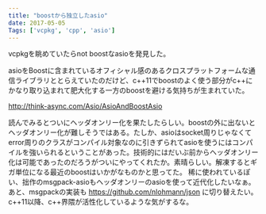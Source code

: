 ```yaml
---
title: "boostから独立したasio"
date: 2017-05-05
Tags: ['vcpkg', 'cpp', 'asio']
---
```


vcpkgを眺めていたらnot boostなasioを発見した。

asioをBoostに含まれているオフィシャル感のあるクロスプラットフォームな通信ライブラリととらえていたのだけど、c++11でboostのよく使う部分がc++にかなり取り込まれて肥大化する一方のboostを避ける気持ちが生まれていた。

http://think-async.com/Asio/AsioAndBoostAsio

読んでみるとついにヘッダオンリー化を果たしたらしい。boostの外に出ないとヘッダオンリー化が難しそうではある。たしか、asioはsocket周りじゃなくてerror周りのクラスがコンパイル対象なのに引きずられてasioを使うにはコンパイルを強いられるということがあった。技術的にはだいぶ前からヘッダオンリー化は可能であったのだろうがついにやってくれたか。素晴らしい。解凍するとギガ単位になる最近のboostはいかがなものかと思ってた。
稀に使われているぽい、拙作のmsgpack-asioもヘッダオンリーのasioを使って近代化したいなぁ。あと、msgpackの実装も
https://github.com/nlohmann/json
に切り替えたい。
c++11以降、c++界隈が活性化しているような気がするな。
